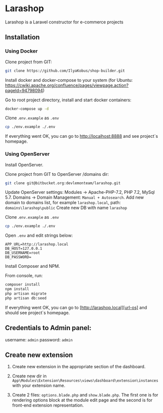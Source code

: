 # Larashop

Larashop is a Laravel constructor for e-commerce projects  

## Installation
### Using Docker
Clone project from GIT:
```sh
git clone https://github.com/IlyaKobus/shop-builder.git
```

Install docker and docker-compose to your system (for Ubuntu: https://cwiki.apache.org/confluence/pages/viewpage.action?pageId=94798094)

Go to root project directory, install and start docker containers:
```sh
docker-compose up -d
```

Clone .`env.example` as `.env`
```sh
cp ./env.example ./.env
```

If everything went OK, you can go to [http://localhost:8888][url-docker] and see project`s homepage.

### Using OpenServer
Install OpenServer.

Clone project from GIT to OpenServer /domains dir:
```sh
git clone git@bitbucket.org:devlemonteam/larashop.git
```

Update OpenServer settings: 
Modules -> Apache-PHP-7.2, PHP 7.2, MySql 5.7. 
Domains -> Domain Management: `Manual + Autosearch`. 
Add new domain to domains list, for example `larashop.local`, path: `domains\larashop\public`
Create new DB with name `larashop`

Clone .`env.example` as `.env`
```sh
cp ./env.example ./.env
```

Open `.env` and edit strings below:

```
APP_URL=http://larashop.local
DB_HOST=127.0.0.1
DB_USERNAME=root
DB_PASSWORD=
```

Install Composer and NPM.

From console, run:
```sh
composer install
npm install
php artisan migrate
php artisan db:seed
```

If everything went OK, you can go to [http://larashop.local][url-os] and should see project`s homepage.

## Credentials to Admin panel:
username: `admin`
password: `admin`

[url-docker]: <http://localhost:8888>
[url-os]: <http://larashop.local>

## Create new extension

1. Create new extension in the appropriate section of the dashboard.

2. Create new dir in `App\Modules\Extension\Resources\views\dashboard\extension\instances` with your extension name.

3. Create 2 files: `options.blade.php` and `show.blade.php`. The first one is for rendering options block at the module edit page and the second is for front-end extension representation.
